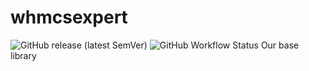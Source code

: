# whmcsexpert
![GitHub release (latest SemVer)](https://shields.eunarede.com/github/v/release/whmcsexpert/whmcsexpert)
![GitHub Workflow Status](https://shields.eunarede.com/github/workflow/status/whmcsexpert/whmcsexpert/php)
Our base library
